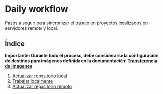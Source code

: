 # Daily workflow
Pasos a seguir para sincronizar el trabajo en proyectos localizados en servidores remoto y local.

## Índice

**Importante: Durante todo el proceso, debe considerarse la configuración de destinos para imágenes definida en la documentación: [Transferencia de imágenes]()**

1. [Actualizar repositorio local](#)
2. [Trabajar localmente](#)
3. [Actualizar repositorio remoto](#)